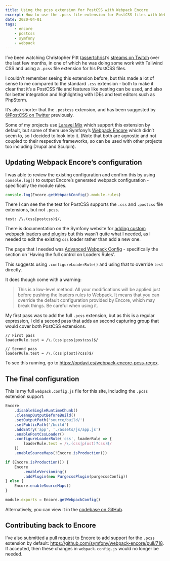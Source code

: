 ```yaml
---
title: Using the pcss extension for PostCSS with Webpack Encore
excerpt: How to use the .pcss file extension for PostCSS files with Webpack Encore.
date: 2020-04-01
tags:
    - encore
    - postcss
    - symfony
    - webpack
---
```


I’ve been watching Christopher Pitt ([assertchris][assertchris-twitter])’s [streams on Twitch][assertchris-twitch] over the last few months, in one of which he was doing some work with Tailwind CSS and using a `.pcss` file extension for his PostCSS files.

I couldn’t remember seeing this extension before, but this made a lot of sense to me compared to the standard `.css` extension - both to make it clear that it’s a PostCSS file and features like nesting can be used, and also for better integration and highlighting with IDEs and text editors such as PhpStorm.

It’s also shorter that the `.postcss` extension, and has been suggested by [@PostCSS on Twitter](https://twitter.com/PostCSS/status/661645290622083073) previously.

Some of my projects use [Laravel Mix][] which support this extension by default, but some of them use Symfony’s [Webpack Encore][] which didn’t seem to, so I decided to look into it. (Note that both are agnostic and not coupled to their respective frameworks, so can be used with other projects too including Drupal and Sculpin).

## Updating Webpack Encore’s configuration

I was able to review the existing configuration and confirm this by using `console.log()` to output Encore’s generated webpack configuration - specifically the module rules.

```js
console.log(Encore.getWebpackConfig().module.rules)
```

There I can see the the test for PostCSS supports the `.css` and `.postcss` file extensions, but not `.pcss`.

```
test: /\.(css|postcss)$/,
```

There is documentation on the Symfony website for [adding custom webpack loaders and plugins](https://symfony.com/doc/current/frontend/encore/custom-loaders-plugins.html) but this wasn’t quite what I needed, as I needed to edit the existing `css` loader rather than add a new one.

The page that I needed was [Advanced Webpack Config](https://symfony.com/doc/current/frontend/encore/advanced-config.html#having-the-full-control-on-loaders-rules) - specifically the section on 'Having the full control on Loaders Rules'.

This suggests using `.configureLoaderRule()` and using that to override `test` directly.

It does though come with a warning:

> This is a low-level method. All your modifications will be applied just before pushing the loaders rules to Webpack. It means that you can override the default configuration provided by Encore, which may break things. Be careful when using it.

My first pass was to add the full `.pcss` extension, but as this is a regular expression, I did a second pass that adds an second capturing group that would cover both PostCSS extensions.

```
// First pass
loaderRule.test = /\.(css|pcss|postcss)$/

// Second pass
loaderRule.test = /\.(css|p(ost)?css)$/
```

To see this running, go to <https://opdavi.es/webpack-encore-pcss-regex>.

## The final configuration

This is my full `webpack.config.js` file for this site, including the `.pcss` extension support:

```js
Encore
    .disableSingleRuntimeChunk()
    .cleanupOutputBeforeBuild()
    .setOutputPath('source/build/')
    .setPublicPath('/build')
    .addEntry('app', './assets/js/app.js')
    .enablePostCssLoader()
    .configureLoaderRule('css', loaderRule => {
        loaderRule.test = /\.(css|p(ost)?css)$/
    })
    .enableSourceMaps(!Encore.isProduction())

if (Encore.isProduction()) {
    Encore
        .enableVersioning()
        .addPlugin(new PurgecssPlugin(purgecssConfig))
} else {
    Encore.enableSourceMaps()
}

module.exports = Encore.getWebpackConfig()
```

Alternatively, you can view it in the [codebase on GitHub](https://github.com/opdavies/oliverdavies.uk/blob/796578d7f0f3332724cb8335982c69b36bc11e53/webpack.config.js).

## Contributing back to Encore

I’ve also submitted a pull request to Encore to add support for the `.pcss` extension by default: <https://github.com/symfony/webpack-encore/pull/718>. If accepted, then these changes in `webpack.config.js` would no longer be needed.

[assertchris-twitch]: https://www.twitch.tv/assertchris "assertchris on Twitch"
[assertchris-twitter]: https://twitter.com/assertchris "assertchris on Twitter"
[gitstore]: https://gitstore.app
[laravel mix]: https://laravel-mix.com
[webpack encore]: https://github.com/symfony/webpack-encore
